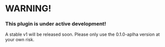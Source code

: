 # WARNING!

### This plugin is under active development!

A stable v1 will be released soon. Please only use the 0.1.0-aplha version at your own risk.
